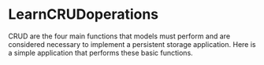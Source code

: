 # LearnCRUDoperations
CRUD are the four main functions that models must perform and are considered necessary to implement a persistent storage application. Here is a simple application that performs these basic functions.
